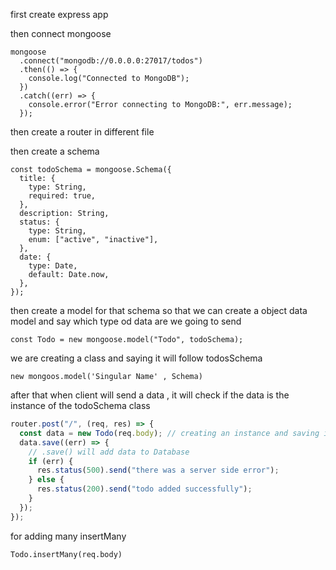 first create express app

then connect mongoose

```
mongoose
  .connect("mongodb://0.0.0.0:27017/todos")
  .then(() => {
    console.log("Connected to MongoDB");
  })
  .catch((err) => {
    console.error("Error connecting to MongoDB:", err.message);
  });

```

then create a router in different file

then create a schema

```
const todoSchema = mongoose.Schema({
  title: {
    type: String,
    required: true,
  },
  description: String,
  status: {
    type: String,
    enum: ["active", "inactive"],
  },
  date: {
    type: Date,
    default: Date.now,
  },
});

```

then create a model for that schema
so that we can create a object data model and say which type od data are we going to send

```
const Todo = new mongoose.model("Todo", todoSchema);
```

we are creating a class and saying it will follow todosSchema

```
new mongoos.model('Singular Name' , Schema)
```

after that when client will send a data , it will check if the data is the instance of the todoSchema class

```js
router.post("/", (req, res) => {
  const data = new Todo(req.body); // creating an instance and saving it
  data.save((err) => {
    // .save() will add data to Database
    if (err) {
      res.status(500).send("there was a server side error");
    } else {
      res.status(200).send("todo added successfully");
    }
  });
});
```

for adding many insertMany

```
Todo.insertMany(req.body)
```
